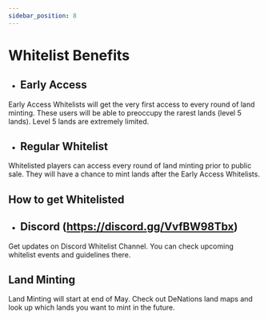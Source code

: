 ```yaml
---
sidebar_position: 8
---
```


# Whitelist Benefits

- ## Early Access

Early Access Whitelists will get the very first access to every round of land minting. These users will be able to preoccupy the rarest lands (level 5 lands). Level 5 lands are extremely limited.

- ## Regular Whitelist
 
Whitelisted players can access every round of land minting prior to public sale. They will have a chance to mint lands after the Early Access Whitelists.

## How to get Whitelisted

- ## Discord (https://discord.gg/VvfBW98Tbx)
  
Get updates on Discord Whitelist Channel. You can check upcoming whitelist events and guidelines there.

## Land Minting
Land Minting will start at end of May. Check out DeNations land maps and look up which lands you want to mint in the future. 
